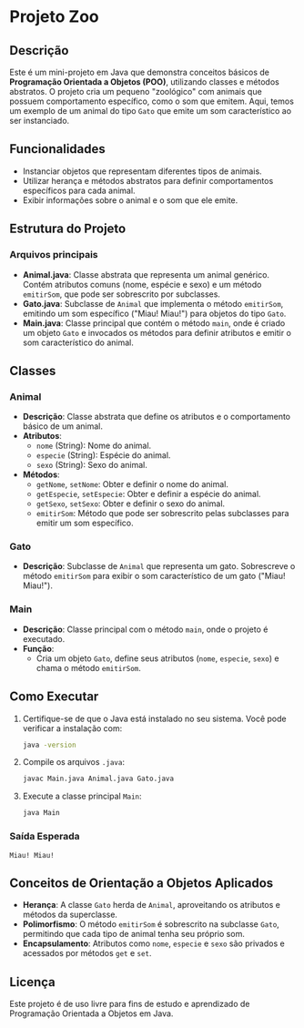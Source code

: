 
# Projeto Zoo

## Descrição
Este é um mini-projeto em Java que demonstra conceitos básicos de **Programação Orientada a Objetos (POO)**, utilizando classes e métodos abstratos. O projeto cria um pequeno "zoológico" com animais que possuem comportamento específico, como o som que emitem. Aqui, temos um exemplo de um animal do tipo `Gato` que emite um som característico ao ser instanciado.

## Funcionalidades
- Instanciar objetos que representam diferentes tipos de animais.
- Utilizar herança e métodos abstratos para definir comportamentos específicos para cada animal.
- Exibir informações sobre o animal e o som que ele emite.

## Estrutura do Projeto

### Arquivos principais

- **Animal.java**: Classe abstrata que representa um animal genérico. Contém atributos comuns (nome, espécie e sexo) e um método `emitirSom`, que pode ser sobrescrito por subclasses.
- **Gato.java**: Subclasse de `Animal` que implementa o método `emitirSom`, emitindo um som específico ("Miau! Miau!") para objetos do tipo `Gato`.
- **Main.java**: Classe principal que contém o método `main`, onde é criado um objeto `Gato` e invocados os métodos para definir atributos e emitir o som característico do animal.

## Classes

### Animal
- **Descrição**: Classe abstrata que define os atributos e o comportamento básico de um animal.
- **Atributos**:
  - `nome` (String): Nome do animal.
  - `especie` (String): Espécie do animal.
  - `sexo` (String): Sexo do animal.
- **Métodos**:
  - `getNome`, `setNome`: Obter e definir o nome do animal.
  - `getEspecie`, `setEspecie`: Obter e definir a espécie do animal.
  - `getSexo`, `setSexo`: Obter e definir o sexo do animal.
  - `emitirSom`: Método que pode ser sobrescrito pelas subclasses para emitir um som específico.

### Gato
- **Descrição**: Subclasse de `Animal` que representa um gato. Sobrescreve o método `emitirSom` para exibir o som característico de um gato ("Miau! Miau!").

### Main
- **Descrição**: Classe principal com o método `main`, onde o projeto é executado.
- **Função**:
  - Cria um objeto `Gato`, define seus atributos (`nome`, `especie`, `sexo`) e chama o método `emitirSom`.

## Como Executar

1. Certifique-se de que o Java está instalado no seu sistema. Você pode verificar a instalação com:
   ```bash
   java -version
   ```

2. Compile os arquivos `.java`:
   ```bash
   javac Main.java Animal.java Gato.java
   ```

3. Execute a classe principal `Main`:
   ```bash
   java Main
   ```

### Saída Esperada
```plaintext
Miau! Miau!
```

## Conceitos de Orientação a Objetos Aplicados

- **Herança**: A classe `Gato` herda de `Animal`, aproveitando os atributos e métodos da superclasse.
- **Polimorfismo**: O método `emitirSom` é sobrescrito na subclasse `Gato`, permitindo que cada tipo de animal tenha seu próprio som.
- **Encapsulamento**: Atributos como `nome`, `especie` e `sexo` são privados e acessados por métodos `get` e `set`.


## Licença

Este projeto é de uso livre para fins de estudo e aprendizado de Programação Orientada a Objetos em Java.
